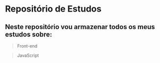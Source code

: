 # Repositório de Estudos

## Neste repositório vou armazenar todos os meus estudos sobre:

> Front-end

> JavaScript